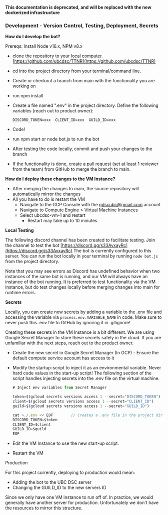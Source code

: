 **This documentation is deprecated, and will be replaced with the new dockerized infrastructure**

### Development - Version Control, Testing, Deployment, Secrets

**How do I develop the bot?**

Prereqs: Install Node v16.x, NPM v8.x

- clone the repository to your local computer. [https://github.com/ubcdsc/TTNR](https://github.com/ubcdsc/TTNR)
- cd into the project directory from your terminal/command line.
- Create or checkout a branch from main with the functionality you are working on
- run npm install
- Create a file named ".env" in the project directory. Define the following variables (reach out to product owner):
    
    `DISCORD_TOKEN=xxx 
     CLIENT_ID=xxx 
     GUILD_ID=xxx`
    
- Code!
- run npm start or node bot.js to run the bot
- After testing the code locally, commit and push your changes to the branch
- If the functionality is done, create a pull request (set at least 1 reviewer from the team) from GitHub to merge the branch to main.

**How do I deploy these changes to the VM Instance?**

- After merging the changes to main, the source repository will automatically mirror the changes
- All you have to do is restart the VM
    - Navigate to the GCP Console with the gdscubc@gmail.com account
    - Navigate to Compute Engine > Virtual Machine Instances
    - Select ubcdsc-vm-1 and restart
        - Restart may take up to 10 minutes

**Local Testing**

The following discord channel has been created to facilitate testing. Join the channel to test the bot [https://discord.gg/s33AvxayRc](https://discord.gg/s33AvxayRc)
The bot is currently configured to this server.
You can run the bot locally in your terminal by running `node bot.js` from the project directory.

Note that you may see errors as Discord has undefined behavior when two instances of the same bot is running, and our VM will always have an instance of the bot running. It is preferred to test functionality via the VM Instance, but do test changes locally before merging changes into main for runtime errors.

**Secrets**

Locally, you can create new secrets by adding a variable to the .env file and accessing the variable via `process.env.VARIABLE_NAME` in code. Make sure to never push this .env file to GitHub by ignoring it in .gitignore!

Creating these secrets in the VM Instance is a bit different. We are using Google Secret Manager to store these secrets safely in the cloud.
If you are unfamiliar with the next steps, reach out to the product owner.

- Create the new secret in Google Secret Manager (In GCP) - Ensure the default compute service account has access to it
- Modify the startup-script to inject it as an environmental variable. Never hard code values in the start-up script! 
The following section of the script handles injecting secrets into the .env file on the virtual machine.
    
    ```jsx
    # Inject env variables from Secret Manager
    
    token=$(gcloud secrets versions access 1 --secret="DISCORD_TOKEN") //uses the google cloud SDK to make a request to secret manager
    client=$(gcloud secrets versions access 1 --secret="CLIENT_ID")
    guild=$(gcloud secrets versions access 1 --secret="GUILD_ID")
    
    cat >./.env << EOF        // Creates a .env file in the project directory with the secrets
    DISCORD_TOKEN=$token
    CLIENT_ID=$client
    GUILD_ID=$guild
    EOF
    ```
    
- Edit the VM Instance to use the new start-up script.
- Restart the VM

Production

For this project currently, deploying to production would mean:

- Adding the bot to the UBC DSC server
- Changing the GUILD_ID to the new servers ID

Since we only have one VM instance to run off of. In practice, we would generally have another server for production.
Unfortunately we don't have the resources to mirror this structure.
